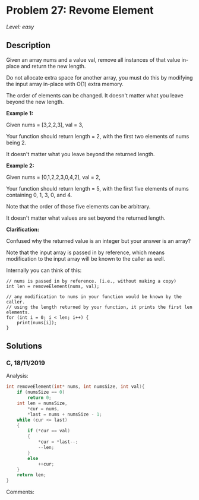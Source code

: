 # Problem 27: Revome Element
*Level: easy*
## Description
Given an array nums and a value val, remove all instances of that value in-place and return the new length.

Do not allocate extra space for another array, you must do this by modifying the input array in-place with O(1) extra memory.

The order of elements can be changed. It doesn't matter what you leave beyond the new length.

**Example 1:**

Given nums = [3,2,2,3], val = 3,

Your function should return length = 2, with the first two elements of nums being 2.

It doesn't matter what you leave beyond the returned length.

**Example 2:**

Given nums = [0,1,2,2,3,0,4,2], val = 2,

Your function should return length = 5, with the first five elements of nums containing 0, 1, 3, 0, and 4.

Note that the order of those five elements can be arbitrary.

It doesn't matter what values are set beyond the returned length.

**Clarification:**

Confused why the returned value is an integer but your answer is an array?

Note that the input array is passed in by reference, which means modification to the input array will be known to the caller as well.

Internally you can think of this:
```
// nums is passed in by reference. (i.e., without making a copy)
int len = removeElement(nums, val);

// any modification to nums in your function would be known by the caller.
// using the length returned by your function, it prints the first len elements.
for (int i = 0; i < len; i++) {
    print(nums[i]);
}
```
## Solutions
### C, 18/11/2019
Analysis:
```c
int removeElement(int* nums, int numsSize, int val){
    if (numsSize == 0)
        return 0;
    int len = numsSize,
        *cur = nums,
        *last = nums + numsSize - 1;
    while (cur <= last)
    {
        if (*cur == val)
        {
            *cur = *last--;
            --len;
        }  
        else 
            ++cur;
    }
    return len;
}


```
Comments: